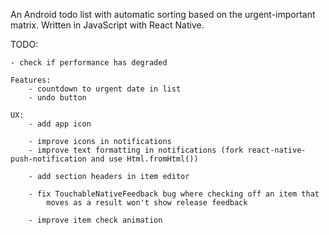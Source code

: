An Android todo list with automatic sorting based on the urgent-important matrix.
Written in JavaScript with React Native.


TODO:

	- check if performance has degraded

	Features:
		- countdown to urgent date in list
		- undo button

	UX:
		- add app icon

		- improve icons in notifications
		- improve text formatting in notifications (fork react-native-push-notification and use Html.fromHtml())

		- add section headers in item editor

		- fix TouchableNativeFeedback bug where checking off an item that
			moves as a result won't show release feedback

		- improve item check animation
